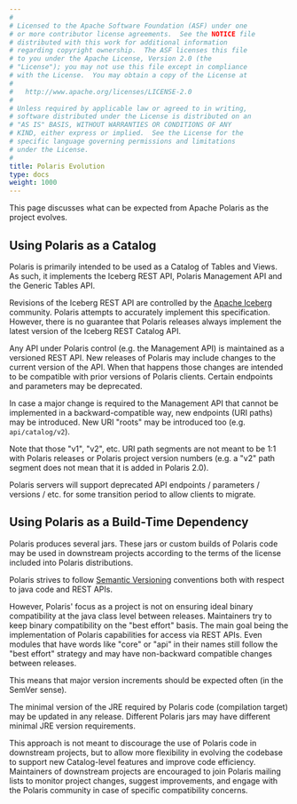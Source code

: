 ```yaml
---
#
# Licensed to the Apache Software Foundation (ASF) under one
# or more contributor license agreements.  See the NOTICE file
# distributed with this work for additional information
# regarding copyright ownership.  The ASF licenses this file
# to you under the Apache License, Version 2.0 (the
# "License"); you may not use this file except in compliance
# with the License.  You may obtain a copy of the License at
#
#   http://www.apache.org/licenses/LICENSE-2.0
#
# Unless required by applicable law or agreed to in writing,
# software distributed under the License is distributed on an
# "AS IS" BASIS, WITHOUT WARRANTIES OR CONDITIONS OF ANY
# KIND, either express or implied.  See the License for the
# specific language governing permissions and limitations
# under the License.
#
title: Polaris Evolution
type: docs
weight: 1000
---
```


This page discusses what can be expected from Apache Polaris as the project evolves.

## Using Polaris as a Catalog

Polaris is primarily intended to be used as a Catalog of Tables and Views. As such, 
it implements the Iceberg REST API, Polaris Management API and the Generic Tables API.

Revisions of the Iceberg REST API are controlled by the [Apache Iceberg](https://iceberg.apache.org/)
community. Polaris attempts to accurately implement this specification. However, there
is no guarantee that Polaris releases always implement the latest version of the Iceberg
REST Catalog API.

Any API under Polaris control (e.g. the Management API) is maintained as a versioned REST
API. New releases of Polaris may include changes to the current version of the API. When
that happens those changes are intended to be compatible with prior versions of Polaris 
clients. Certain endpoints and parameters may be deprecated.

In case a major change is required to the Management API that cannot be implemented in a
backward-compatible way, new endpoints (URI paths) may be introduced. New URI "roots" may
be introduced too (e.g. `api/catalog/v2`). 

Note that those "v1", "v2", etc. URI path segments are not meant to be 1:1 with Polaris
releases or Polaris project version numbers (e.g. a "v2" path segment does not mean that
it is added in Polaris 2.0).

Polaris servers will support deprecated API endpoints / parameters / versions / etc. 
for some transition period to allow clients to migrate.

## Using Polaris as a Build-Time Dependency

Polaris produces several jars. These jars or custom builds of Polaris code may be used in
downstream projects according to the terms of the license included into Polaris distributions.

Polaris strives to follow [Semantic Versioning](https://semver.org/) conventions both with
respect to java code and REST APIs.

However, Polaris' focus as a project is not on ensuring ideal binary compatibility at the java 
class level between releases. Maintainers try to keep binary compatibility on the "best effort"
basis. The main goal being the implementation of Polaris capabilities for access via REST APIs.
Even modules that have words like "core" or "api" in their names still follow the "best effort"
strategy and may have non-backward compatible changes between releases.

This means that major version increments should be expected often (in the SemVer sense).

The minimal version of the JRE required by Polaris code (compilation target) may be updated in
any release. Different Polaris jars may have different minimal JRE version requirements.

This approach is not meant to discourage the use of Polaris code in downstream projects, but
to allow more flexibility in evolving the codebase to support new Catalog-level features
and improve code efficiency. Maintainers of downstream projects are encouraged to join Polaris 
mailing lists to monitor project changes, suggest improvements, and engage with the Polaris
community in case of specific compatibility concerns.   
